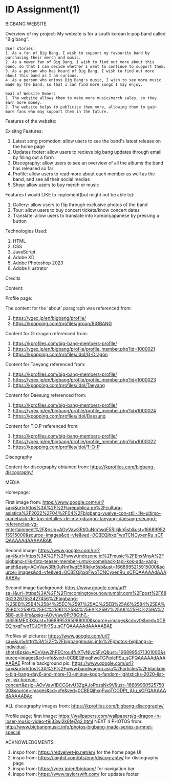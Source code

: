 # ID Assignment(1)
 BIGBANG WEBSITE

 Overview of my project:
    My website is for a south korean k-pop band called "Big bang". 

    User stories:
    1. As a fan of Big Bang, I wish to support my favourite band by purchasing their merch and music.
    2. As a newer fan of Big Bang, I wish to find out more about this band, so that I can decide whether I want to continue to support them.
    3. As a person who has heard of Big Bang, I wish to find out more about this band as I am curious.
    4. As a person who enjoys Big Bang's music, I wish to see more music made by the band, so that i can find more songs I may enjoy.

    Goal of Website Owner:
    1. The website allows them to make more music/merch sales, so they earn more money.
    2. The website helps to publicise them more, allowing them to gain more fans who may support them in the future.


Features of the website:

Exisitng Features:
   1. Latest song promotion: allow users to see the band's latest release on the home page
   2. Updates footer: allow users to recieve big bang updates through email by filling out a form
   3. Discography: allow users to see an overview of all the albums the band has released so far
   4. Profile: allow users to read more about each member as well as the band, and see all their social medias
   5. Shop: allow users to buy merch or music 

Features I would LIKE to implement(but might not be able to):
   1. Gallery: allow users to flip through exclusive photos of the band
   2. Tour: allow users to buy concert tickets/know concert dates
   3. Translate: allow users to translate into korean/japanese by pressing a button

Technologies Used:
   1. HTML
   2. CSS
   3. JavaScript
   4. Adobe XD
   5. Adobe Photoshop 2023
   6. Adobe Illustrator

Credits

Content:

Profile page:

The content for the 'about' paragraph was referenced from:
1. https://ygex.jp/en/bigbang/profile/
2. https://kpopping.com/profiles/group/BIGBANG

Content for G-dragon referenced from:
1. https://kprofiles.com/big-bang-members-profile/
2. https://ygex.jp/en/bigbang/profile/profile_member.php?id=1000021
3. https://kpopping.com/profiles/idol/G-Dragon

Content for Taeyang referenced from:
1. https://kprofiles.com/big-bang-members-profile/
2. https://ygex.jp/en/bigbang/profile/profile_member.php?id=1000023
3. https://kpopping.com/profiles/idol/Taeyang

Content for Daesung referenced from:
1. https://kprofiles.com/big-bang-members-profile/
2. https://ygex.jp/en/bigbang/profile/profile_member.php?id=1000024
3. https://kpopping.com/profiles/idol/Daesung

Content for T.O.P referenced from:
1. https://kprofiles.com/big-bang-members-profile/
2. https://ygex.jp/en/bigbang/profile/profile_member.php?id=1000022
3. https://kpopping.com/profiles/idol/T-O-P

Discography

Content for discography obtained from:
https://kprofiles.com/bigbang-discography/

MEDIA 

Homepage:

First image from:
https://www.google.com/url?sa=i&url=https%3A%2F%2Flarepublica.pe%2Fcultura-asiatica%2F2022%2F04%2F04%2Fbigbang-vuelve-con-still-life-ultimo-comeback-de-top-detalles-de-mv-gdragon-taeyang-daesung-seungri-referencias-yg-entertainment%2F&psig=AOvVaw3Rtj0uNm1wqE5RIkjkn5sb&ust=1668995215915000&source=images&cd=vfe&ved=0CBEQjhxqFwoTCNCyxenRu_sCFQAAAAAdAAAAABAK

Second image:
https://www.google.com/url?sa=i&url=https%3A%2F%2Fwww.indozone.id%2Fmusic%2FEnsMnyA%2Fbigbang-rilis-foto-teaser-member-untuk-comeback-tapi-kok-ada-yang-aneh&psig=AOvVaw3Rtj0uNm1wqE5RIkjkn5sb&ust=1668995215915000&source=images&cd=vfe&ved=0CBEQjhxqFwoTCNCyxenRu_sCFQAAAAAdAAAAABAv

Second image background:
https://www.google.com/url?sa=i&url=https%3A%2F%2Fimcomingtoyounow.tumblr.com%2Fpost%2F680623267553427456%2Fbigbang-%25EB%25B4%2584%25EC%2597%25AC%25EB%25A6%2584%25EA%25B0%2580%25EC%259D%2584%25EA%25B2%25A8%25EC%259A%25B8-still-life&psig=AOvVaw0Pt78Gth7_-Id65l6MEX3X&ust=1668995395088000&source=images&cd=vfe&ved=0CBEQjhxqFwoTCJDY8r7Su_sCFQAAAAAdAAAAABAE

Profiles all pictures:
https://www.google.com/url?sa=i&url=http%3A%2F%2Fbigbangmusic.info%2Fphotos-bigbang-a-individual-shots&psig=AOvVaw2hPECrou4fuXTyNlvcSFvQ&ust=1668995471301000&source=images&cd=vfe&ved=0CBEQjhxqFwoTCPiplePSu_sCFQAAAAAdAAAAABAE
Profile background pic:
https://www.google.com/url?sa=i&url=https%3A%2F%2Fwww.bandwagon.asia%2Farticles%2Fblackpink-big-bang-day6-and-more-10-unique-kpop-fandom-lightsticks-2020-list-yg-jyp-korean-concert&psig=AOvVaw1BCCGtvU3ZgAJoPozsNx9V&ust=1668996052575000&source=images&cd=vfe&ved=0CBEQjhxqFwoTCODPt_jUu_sCFQAAAAAdAAAAABAc

ALL discography images from:
https://kprofiles.com/bigbang-discography/

Profile page;
first image:
https://wallpapers.com/wallpapers/g-dragon-in-loser-music-video-t9j33wj2k6fej7q2.html
NEXT 4 PHOTOS from:
http://www.bigbangmusic.info/photos-bigbang-made-series-e-mnet-special

ACKNOWLEDGMENTS:
1. inspo from: https://redvelvet-jp.net/en/ for the home page UI
2. inspo from: https://ibighit.com/bts/eng/discography/ for discography page
3. inspo from: https://ygex.jp/en/bigbang/ for navigation bar
4. inspo from: https://www.taylorswift.com/ for updates footer
